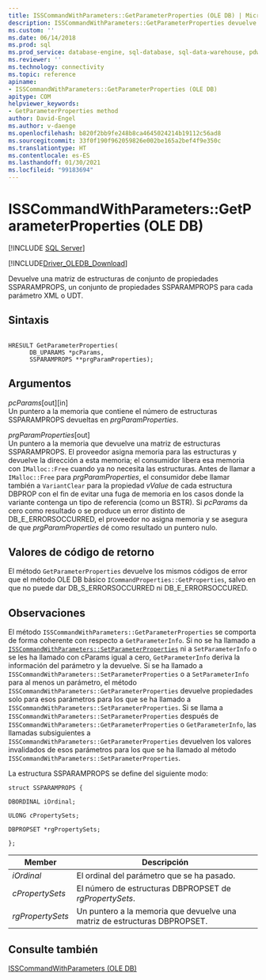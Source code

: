 ```yaml
---
title: ISSCommandWithParameters::GetParameterProperties (OLE DB) | Microsoft Docs
description: ISSCommandWithParameters::GetParameterProperties devuelve una matriz de estructuras de conjunto de propiedades en OLE DB Driver for SQL Server, una por cada parámetro UDT o XML.
ms.custom: ''
ms.date: 06/14/2018
ms.prod: sql
ms.prod_service: database-engine, sql-database, sql-data-warehouse, pdw
ms.reviewer: ''
ms.technology: connectivity
ms.topic: reference
apiname:
- ISSCommandWithParameters::GetParameterProperties (OLE DB)
apitype: COM
helpviewer_keywords:
- GetParameterProperties method
author: David-Engel
ms.author: v-daenge
ms.openlocfilehash: b820f2bb9fe248b8ca4645024214b19112c56ad8
ms.sourcegitcommit: 33f0f190f962059826e002be165a2bef4f9e350c
ms.translationtype: HT
ms.contentlocale: es-ES
ms.lasthandoff: 01/30/2021
ms.locfileid: "99183694"
---
```

# <a name="isscommandwithparametersgetparameterproperties-ole-db"></a>ISSCommandWithParameters::GetParameterProperties (OLE DB)
[!INCLUDE [SQL Server](../../../includes/applies-to-version/sql-asdb-asdbmi-asa-pdw.md)]

[!INCLUDE[Driver_OLEDB_Download](../../../includes/driver_oledb_download.md)]

  Devuelve una matriz de estructuras de conjunto de propiedades SSPARAMPROPS, un conjunto de propiedades SSPARAMPROPS para cada parámetro XML o UDT.  
  
## <a name="syntax"></a>Sintaxis  
  
```  
  
HRESULT GetParameterProperties(  
      DB_UPARAMS *pcParams,  
      SSPARAMPROPS **prgParamProperties);  
```  
  
## <a name="arguments"></a>Argumentos  
 *pcParams*[out][in]  
 Un puntero a la memoria que contiene el número de estructuras SSPARAMPROPS devueltas en *prgParamProperties*.  
  
 *prgParamProperties*[out]  
 Un puntero a la memoria que devuelve una matriz de estructuras SSPARAMPROPS. El proveedor asigna memoria para las estructuras y devuelve la dirección a esta memoria; el consumidor libera esa memoria con `IMalloc::Free` cuando ya no necesita las estructuras. Antes de llamar a `IMalloc::Free` para *prgParamProperties*, el consumidor debe llamar también a `VariantClear` para la propiedad *vValue* de cada estructura DBPROP con el fin de evitar una fuga de memoria en los casos donde la variante contenga un tipo de referencia (como un BSTR). Si *pcParams* da cero como resultado o se produce un error distinto de DB_E_ERRORSOCCURRED, el proveedor no asigna memoria y se asegura de que *prgParamProperties* dé como resultado un puntero nulo.  
  
## <a name="return-code-values"></a>Valores de código de retorno  
 El método `GetParameterProperties` devuelve los mismos códigos de error que el método OLE DB básico `ICommandProperties::GetProperties`, salvo en que no puede dar DB_S_ERRORSOCCURRED ni DB_E_ERRORSOCCURED.  
  
## <a name="remarks"></a>Observaciones  
 El método `ISSCommandWithParameters::GetParameterProperties` se comporta de forma coherente con respecto a `GetParameterInfo`. Si no se ha llamado a [`ISSCommandWithParameters::SetParameterProperties`](../../oledb/ole-db-interfaces/isscommandwithparameters-setparameterproperties-ole-db.md) ni a `SetParameterInfo` o se les ha llamado con cParams igual a cero, `GetParameterInfo` deriva la información del parámetro y la devuelve. Si se ha llamado a `ISSCommandWithParameters::SetParameterProperties` o a `SetParameterInfo` para al menos un parámetro, el método `ISSCommandWithParameters::GetParameterProperties` devuelve propiedades solo para esos parámetros para los que se ha llamado a `ISSCommandWithParameters::SetParameterProperties`. Si se llama a `ISSCommandWithParameters::SetParameterProperties` después de `ISSCommandWithParameters::GetParameterProperties` o `GetParameterInfo`, las llamadas subsiguientes a `ISSCommandWithParameters::GetParameterProperties` devuelven los valores invalidados de esos parámetros para los que se ha llamado al método `ISSCommandWithParameters::SetParameterProperties`.  
  
 La estructura SSPARAMPROPS se define del siguiente modo:  
  
 `struct SSPARAMPROPS {`  
  
 `DBORDINAL iOrdinal;`  
  
 `ULONG cPropertySets;`  
  
 `DBPROPSET *rgPropertySets;`  
  
 `};`  
  
|Member|Descripción|  
|------------|-----------------|  
|*iOrdinal*|El ordinal del parámetro que se ha pasado.|  
|*cPropertySets*|El número de estructuras DBPROPSET de *rgPropertySets*.|  
|*rgPropertySets*|Un puntero a la memoria que devuelve una matriz de estructuras DBPROPSET.|  
  
## <a name="see-also"></a>Consulte también  
 [ISSCommandWithParameters &#40;OLE DB&#41;](../../oledb/ole-db-interfaces/isscommandwithparameters-ole-db.md)  
  
  
